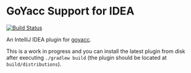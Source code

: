 # GoYacc Support for IDEA
[![Build Status](https://travis-ci.org/zyguan/idea-goyacc.svg)](https://travis-ci.org/zyguan/idea-goyacc)

An IntelliJ IDEA plugin for [goyacc](https://github.com/cznic/goyacc).

This is a work in progress and you can install the latest plugin from disk after executing `./gradlew build` (the plugin should be located at `build/distributions`).
